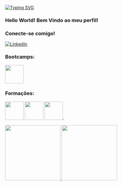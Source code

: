 [![Typing SVG](https://readme-typing-svg.herokuapp.com/?color=8B1C99&size=35&center=true&vCenter=true&width=1000&lines=Hello+World!Seja+bem+vindo+ao+meu+perfil!+:%29)](https://git.io/typing-svg)

### Hello World! Bem Vindo ao meu perfil!

### Conecte-se comigo!
[![LinkedIn](https://img.shields.io/badge/LinkedIn-0077B5?style=for-the-badge&logo=linkedin&logoColor=white)](https://www.linkedin.com/in/gabrielacabezaamor/)

### Bootcamps:
[<img src="https://hermes.dio.me/tracks/4d998d5c-36c1-497b-8da0-8db465c820eb.png" height="60" target="_blank"></a>](https://www.dio.me/certificate/VJKWRC8N/)

### Formações:
[<img src="https://hermes.dio.me/tracks/977d1b41-5888-44d7-8e4c-57d2348748dc.png" height="60" target="_blank"></a>](https://www.dio.me/certificate/EHVS3YBT/)
[<img src="https://hermes.dio.me/tracks/62ed1f1d-8d76-4bbc-905f-e73d20cb82f5.png" height="60" target="_blank"></a>](https://www.dio.me/certificate/DMWK9SI7/)
[<img src="https://hermes.dio.me/tracks/972297dc-4357-4af4-abea-89a38853a949.png" height="60" target="_blank"></a>](https://www.dio.me/certificate/OIEKAHWD/).

<div style="display: 'flex', justify-content:'space-around', align-items:'center'">
  <a href="https://github.com/gabicabeza">
  <img height="180em" src="https://github-readme-stats.vercel.app/api?username=gabicabeza&show_icons=true&theme=dark&include_all_commits=true&count_private=true"/>
  <img height="180em" src="https://github-readme-stats.vercel.app/api/top-langs/?username=gabicabeza&layout=compact&langs_count=7&theme=dark"/>
</div><br />
